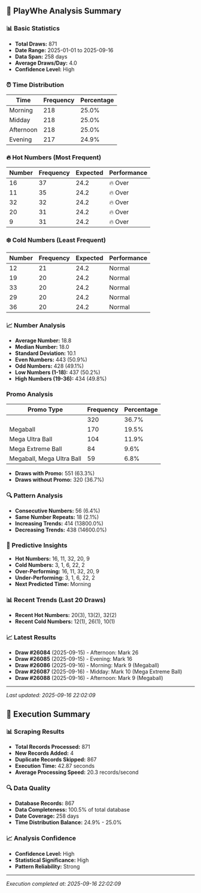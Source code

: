 
## 🎯 PlayWhe Analysis Summary

### 📊 Basic Statistics
- **Total Draws:** 871
- **Date Range:** 2025-01-01 to 2025-09-16
- **Data Span:** 258 days
- **Average Draws/Day:** 4.0
- **Confidence Level:** High

### ⏰ Time Distribution
| Time | Frequency | Percentage |
|------|-----------|------------|
| Morning | 218 | 25.0% |
| Midday | 218 | 25.0% |
| Afternoon | 218 | 25.0% |
| Evening | 217 | 24.9% |

### 🔥 Hot Numbers (Most Frequent)
| Number | Frequency | Expected | Performance |
|--------|-----------|----------|-------------|
| 16 | 37 | 24.2 | 🔥 Over |
| 11 | 35 | 24.2 | 🔥 Over |
| 32 | 32 | 24.2 | 🔥 Over |
| 20 | 31 | 24.2 | 🔥 Over |
| 9 | 31 | 24.2 | 🔥 Over |

### ❄️ Cold Numbers (Least Frequent)
| Number | Frequency | Expected | Performance |
|--------|-----------|----------|-------------|
| 12 | 21 | 24.2 | Normal |
| 19 | 20 | 24.2 | Normal |
| 33 | 20 | 24.2 | Normal |
| 29 | 20 | 24.2 | Normal |
| 36 | 20 | 24.2 | Normal |

### 📈 Number Analysis
- **Average Number:** 18.8
- **Median Number:** 18.0
- **Standard Deviation:** 10.1
- **Even Numbers:** 443 (50.9%)
- **Odd Numbers:** 428 (49.1%)
- **Low Numbers (1-18):** 437 (50.2%)
- **High Numbers (19-36):** 434 (49.8%)

###  Promo Analysis
| Promo Type | Frequency | Percentage |
|------------|-----------|------------|
|  | 320 | 36.7% |
| Megaball | 170 | 19.5% |
| Mega Ultra Ball | 104 | 11.9% |
| Mega Extreme Ball | 84 | 9.6% |
| Megaball, Mega Ultra Ball | 59 | 6.8% |
- **Draws with Promo:** 551 (63.3%)
- **Draws without Promo:** 320 (36.7%)

### 🔍 Pattern Analysis
- **Consecutive Numbers:** 56 (6.4%)
- **Same Number Repeats:** 18 (2.1%)
- **Increasing Trends:** 414 (13800.0%)
- **Decreasing Trends:** 438 (14600.0%)

### 🔮 Predictive Insights
- **Hot Numbers:** 16, 11, 32, 20, 9
- **Cold Numbers:** 3, 1, 6, 22, 2
- **Over-Performing:** 16, 11, 32, 20, 9
- **Under-Performing:** 3, 1, 6, 22, 2
- **Next Predicted Time:** Morning

### 📊 Recent Trends (Last 20 Draws)
- **Recent Hot Numbers:** 20(3), 13(2), 32(2)
- **Recent Cold Numbers:** 12(1), 26(1), 10(1)

### 📈 Latest Results
- **Draw #26084** (2025-09-15) - Afternoon: Mark 26 
- **Draw #26085** (2025-09-15) - Evening: Mark 16 
- **Draw #26086** (2025-09-16) - Morning: Mark 9 (Megaball)
- **Draw #26087** (2025-09-16) - Midday: Mark 10 (Mega Extreme Ball)
- **Draw #26088** (2025-09-16) - Afternoon: Mark 9 (Megaball)

---
*Last updated: 2025-09-16 22:02:09*

## 🚀 Execution Summary

### 📊 Scraping Results
- **Total Records Processed:** 871
- **New Records Added:** 4
- **Duplicate Records Skipped:** 867
- **Execution Time:** 42.87 seconds
- **Average Processing Speed:** 20.3 records/second

### 🔍 Data Quality
- **Database Records:** 867
- **Data Completeness:** 100.5% of total database
- **Date Coverage:** 258 days
- **Time Distribution Balance:** 24.9% - 25.0%

### 📈 Analysis Confidence
- **Confidence Level:** High
- **Statistical Significance:** High
- **Pattern Reliability:** Strong

---
*Execution completed at: 2025-09-16 22:02:09*
